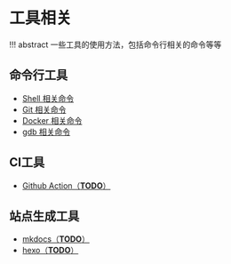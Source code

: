 # 工具相关

!!! abstract
    一些工具的使用方法，包括命令行相关的命令等等

## 命令行工具
- [Shell 相关命令](shell)
- [Git 相关命令](git)
- [Docker 相关命令](docker)
- [gdb 相关命令](gdb)

## CI工具
- [Github Action（**TODO**）](action)

## 站点生成工具

- [mkdocs（**TODO**）](mkdocs)
- [hexo（**TODO**）](hexo)
